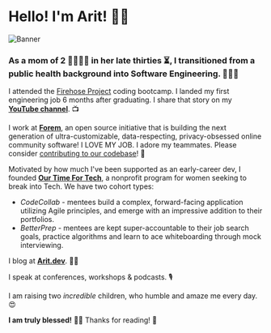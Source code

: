 # Hello! I'm Arit! 👋🏾

![Banner](https://i.ibb.co/S6cHcjM/github-readme-banner.png)

### As a mom of 2 👨‍👩‍👧‍👦  in her late thirties ⏳, I transitioned from a public health background into Software Engineering. 👩🏽‍💻

I attended the [Firehose Project](https://thefirehoseproject.com/) coding bootcamp. I landed my first engineering job 6 months after graduating. I share that story on my [**YouTube channel**](https://www.youtube.com/watch?v=rc5AyncB_Xw). 📺

I work at [**Forem**](https://www.forem.com/), an open source initiative that is building the next generation of ultra-customizable, data-respecting, privacy-obsessed online community software! I LOVE MY JOB. I adore my teammates. Please consider [contributing to our codebase](https://github.com/forem/forem)! 🌱

Motivated by how much I've been supported as an early-career dev, I founded [**Our Time For Tech**](https://ourtimefortech.org/), a nonprofit program for women seeking to break into Tech.
We have two cohort types:
 - *CodeCollab* - mentees build a complex, forward-facing application utilizing Agile principles, and emerge with an impressive addition to their portfolios.
 - *BetterPrep* - mentees are kept super-accountable to their job search goals, practice algorithms and learn to ace whiteboarding through mock interviewing.

I blog at [**Arit.dev**](https://arit.dev). ✍🏾

I speak at conferences, workshops & podcasts. 🎙️ 

I am raising two *incredible* children, who humble and amaze me every day. 😍

**I am truly blessed!** 🙏🏾 Thanks for reading! 💛
